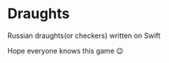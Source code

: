 Draughts
========

Russian draughts(or checkers) written on Swift

Hope everyone knows this game :wink:
